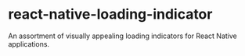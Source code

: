 # react-native-loading-indicator
An assortment of visually appealing loading indicators for React Native applications.

